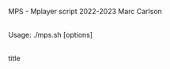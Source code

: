 
  MPS - Mplayer script 2022-2023 Marc Carlson<br><br>

  Usage: ./mps.sh [options]<br><br>

  title <title> - add tracks by title<br>
  album <album> - add tracks by album<br>
  genre <genre> - add tracks by genre<br>
  artist <artist> - add tracks by artist<br><br>

  ls - list songs by filename in directory<br>
  add - add songs by filename. Can be used with ls<br><br>

  play - play tracks in playlist<br>
  showlist - show tracks in playlist<br>
  pause - pause/unpause music<br>
  mute - toggle mplayer mute<br>
  next - play next track in playlist<br>
  previous - play previous track<br>
  repeat - repeat the currently playing track once<br>
  stop - stop playback<br>
  trackinfo - show info about currently playing track<br>
  status - show time remaining and percent finished<br>
  playtime - show total duration of playlist<br>
  delete <track number> - delete track<br>
  clear - clear playlist<br><br>

  save <playlist> - save playlist named <playlist><br>
  load <playlist> - load playlist named <playlist><br>
  remove <playlist> - remove playlist named <playlist><br>
  lsplaylists - show playlists<br><br>

  -s) shuffle songs (random) - use with play<br>
  -r) repeat playlist - use with play<br><br>

Create an alias in your .bash_aliases file in Linux or .profile in OpenBSD<br>
alias mps="/path/to/mps.sh"<br>

Examples:<br>
mps album "peace sells"<br>
mps album "peace sells" | mps add<br>
mps ls | grep -i megadeth | mps add<br>
mps add "Megadeth - Peace Sells.mp3"<br>
